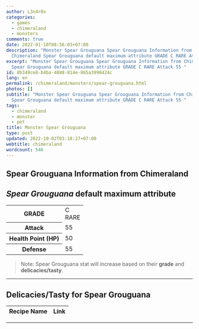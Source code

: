 ```yaml
---
author: L3n4r0x
categories:
  - games
  - chimeraland
  - monsters
comments: true
date: 2022-01-10T08:56:03+07:00
description: "Monster Spear Grouguana Spear Grouguana Information from
  Chimeraland Spear Grouguana default maximum attribute GRADE C RARE Attack 55 "
excerpt: "Monster Spear Grouguana Spear Grouguana Information from Chimeraland
  Spear Grouguana default maximum attribute GRADE C RARE Attack 55 "
id: 8b349ce8-b4ba-4888-814e-865a3998424c
lang: en
permalink: /chimeraland/monsters/spear-grouguana.html
photos: []
subtitle: "Monster Spear Grouguana Spear Grouguana Information from Chimeraland
  Spear Grouguana default maximum attribute GRADE C RARE Attack 55 "
tags:
  - chimeraland
  - monster
  - pet
title: Monster Spear Grouguana
type: post
updated: 2022-10-02T03:18:27+07:00
webtitle: chimeraland
wordcount: 546
---
```


<link
  rel="stylesheet"
  href="https://rawcdn.githack.com/dimaslanjaka/Web-Manajemen/870a349/css/bootstrap-5-3-0-alpha3-wrapper.css"
/>
<section id="bootstrap-wrapper">
  <div data-bs-theme="dark">
    <h2>Spear Grouguana Information from Chimeraland</h2>
    <h2 id="attribute"><i>Spear Grouguana</i> default maximum attribute</h2>
    <div class="row">
      <div class="col mb-2">
        <div class="card">
          <div class="card-body">
            <table>
              <tr>
                <th>GRADE</th>
                <td>C <br /><span class="text-primary">RARE</span></td>
              </tr>
              <tr>
                <th>Attack</th>
                <td>55</td>
              </tr>
              <tr>
                <th>Health Point (HP)</th>
                <td>50</td>
              </tr>
              <tr>
                <th>Defense</th>
                <td>55</td>
              </tr>
            </table>
          </div>
        </div>
      </div>
    </div>
    <blockquote class="bd-callout bd-callout-warning">
      Note: Spear Grouguana stat will increase based on their <b>grade</b> and
      <b>delicacies/tasty</b>.
    </blockquote>
    <hr />
    <h2 id="delicacies">Delicacies/Tasty for Spear Grouguana</h2>
    <div class="card">
      <div class="card-body">
        <div class="table-responsive">
          <table class="table table-striped">
            <thead>
              <tr>
                <th>Recipe Name</th>
                <th>Link</th>
              </tr>
            </thead>
            <tbody></tbody>
          </table>
        </div>
      </div>
    </div>
    <hr />
  </div>
</section>